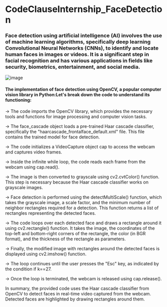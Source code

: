 # CodeClauseInternship_FaceDetection

### Face detection using artificial intelligence (AI) involves the use of machine learning algorithms, specifically deep learning Convolutional Neural Networks (CNNs), to identify and locate human faces in images or videos. It is a significant step in facial recognition and has various applications in fields like security, biometrics, entertainment, and social media.

![image](https://github.com/pavankalyanchittala/CodeClauseInternship_FaceDetection/assets/117903644/e5c18998-c83e-40e0-a2ec-ae483e3737bc)


#### The implementation of face detection using OpenCV, a popular computer vision library in Python:Let's break down the code to understand its functioning:

-> The code imports the OpenCV library, which provides the necessary tools and functions for image processing and computer vision tasks.

-> The face_cascade object loads a pre-trained Haar cascade classifier, specifically the "haarcascade_frontalface_default.xml" file. This file contains the trained model for face detection.

-> The code initializes a VideoCapture object cap to access the webcam and captures video frames.

-> Inside the infinite while loop, the code reads each frame from the webcam using cap.read().

-> The image is then converted to grayscale using cv2.cvtColor() function. This step is necessary because the Haar cascade classifier works on grayscale images.

-> Face detection is performed using the detectMultiScale() function, which takes the grayscale image, a scale factor, and the minimum number of neighbor rectangles required for a detection. This function returns a list of rectangles representing the detected faces.

-> The code loops over each detected face and draws a rectangle around it using cv2.rectangle() function. It takes the image, the coordinates of the top-left and bottom-right corners of the rectangle, the color (in BGR format), and the thickness of the rectangle as parameters.

-> Finally, the modified image with rectangles around the detected faces is displayed using cv2.imshow() function.

-> The loop continues until the user presses the "Esc" key, as indicated by the condition if k==27.

-> Once the loop is terminated, the webcam is released using cap.release().

In summary, the provided code uses the Haar cascade classifier from ​OpenCV to detect faces in real-time video captured from the webcam. Detected faces are highlighted by drawing rectangles around them.
